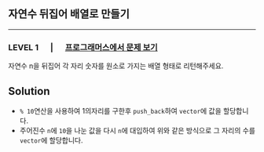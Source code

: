 ## 자연수 뒤집어 배열로 만들기
***
### LEVEL 1 　 | 　 [프로그래머스에서 문제 보기](https://school.programmers.co.kr/learn/courses/30/lessons/12932)
자연수 n을 뒤집어 각 자리 숫자를 원소로 가지는 배열 형태로 리턴해주세요.

Solution
-----------
+ ```% 10```연산을 사용하여 1의자리를 구한후 ```push_back```하여 ```vector```에 값을 할당합니다.
+ 주어진수 ```n```에 ```10```을 나눈 값을 다시 ```n```에 대입하여 위와 같은 방식으로 그 자리의 수를 ```vector```에 할당합니다. 
